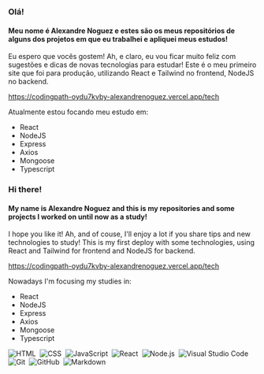 ### Olá!
#### Meu nome é Alexandre Noguez e estes são os meus repositórios de alguns dos projetos em que eu trabalhei e apliquei meus estudos!
Eu espero que vocês gostem! Ah, e claro, eu vou ficar muito feliz com sugestões e dicas de novas tecnologias para estudar!
Este é o meu primeiro site que foi para produção, utilizando React e Tailwind no frontend, NodeJS no backend.

https://codingpath-oydu7kvby-alexandrenoguez.vercel.app/tech

Atualmente estou focando meu estudo em:
* React 
* NodeJS 
* Express 
* Axios 
* Mongoose
* Typescript

### Hi there!
#### My name is Alexandre Noguez and this is my repositories and some projects I worked on until now as a study!
I hope you like it! Ah, and of couse, I'll enjoy a lot if you share tips and new technologies to study!
This is my first deploy with some technologies, using React and Tailwind for frontend and NodeJS for backend. <br>

https://codingpath-oydu7kvby-alexandrenoguez.vercel.app/tech

Nowadays I'm focusing my studies in:
* React 
* NodeJS 
* Express 
* Axios 
* Mongoose
* Typescript

![HTML](https://img.shields.io/badge/-HTML-05122A?style=flat&logo=HTML5)&nbsp;
![CSS](https://img.shields.io/badge/-CSS-05122A?style=flat&logo=CSS3&logoColor=1572B6)&nbsp;
![JavaScript](https://img.shields.io/badge/-JavaScript-05122A?style=flat&logo=javascript)&nbsp;
![React](https://img.shields.io/badge/-React-05122A?style=flat&logo=react)&nbsp;
![Node.js](https://img.shields.io/badge/-Node.js-05122A?style=flat&logo=node.js)&nbsp;
![Visual Studio Code](https://img.shields.io/badge/-Visual%20Studio%20Code-05122A?style=flat&logo=visual-studio-code&logoColor=007ACC)&nbsp;
![Git](https://img.shields.io/badge/-Git-05122A?style=flat&logo=git)&nbsp;
![GitHub](https://img.shields.io/badge/-GitHub-05122A?style=flat&logo=github)&nbsp;
![Markdown](https://img.shields.io/badge/-Markdown-05122A?style=flat&logo=markdown)&nbsp;

